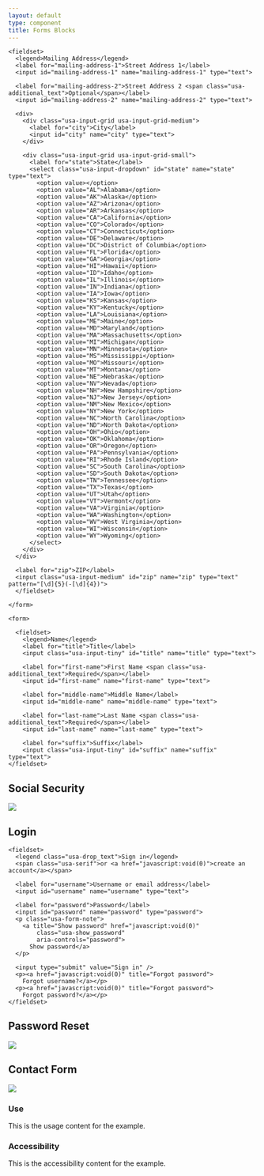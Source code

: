 ```yaml
---
layout: default
type: component
title: Forms Blocks
---
```


<div class="preview">

  <form class="usa-form-large">

    <fieldset>
      <legend>Mailing Address</legend>
      <label for="mailing-address-1">Street Address 1</label>
      <input id="mailing-address-1" name="mailing-address-1" type="text">

      <label for="mailing-address-2">Street Address 2 <span class="usa-additional_text">Optional</span></label>
      <input id="mailing-address-2" name="mailing-address-2" type="text">

      <div>
        <div class="usa-input-grid usa-input-grid-medium">
          <label for="city">City</label>
          <input id="city" name="city" type="text">
        </div>

        <div class="usa-input-grid usa-input-grid-small">
          <label for="state">State</label>
          <select class="usa-input-dropdown" id="state" name="state" type="text">
            <option value></option>
            <option value="AL">Alabama</option>
            <option value="AK">Alaska</option>
            <option value="AZ">Arizona</option>
            <option value="AR">Arkansas</option>
            <option value="CA">California</option>
            <option value="CO">Colorado</option>
            <option value="CT">Connecticut</option>
            <option value="DE">Delaware</option>
            <option value="DC">District of Columbia</option>
            <option value="FL">Florida</option>
            <option value="GA">Georgia</option>
            <option value="HI">Hawaii</option>
            <option value="ID">Idaho</option>
            <option value="IL">Illinois</option>
            <option value="IN">Indiana</option>
            <option value="IA">Iowa</option>
            <option value="KS">Kansas</option>
            <option value="KY">Kentucky</option>
            <option value="LA">Louisiana</option>
            <option value="ME">Maine</option>
            <option value="MD">Maryland</option>
            <option value="MA">Massachusetts</option>
            <option value="MI">Michigan</option>
            <option value="MN">Minnesota</option>
            <option value="MS">Mississippi</option>
            <option value="MO">Missouri</option>
            <option value="MT">Montana</option>
            <option value="NE">Nebraska</option>
            <option value="NV">Nevada</option>
            <option value="NH">New Hampshire</option>
            <option value="NJ">New Jersey</option>
            <option value="NM">New Mexico</option>
            <option value="NY">New York</option>
            <option value="NC">North Carolina</option>
            <option value="ND">North Dakota</option>
            <option value="OH">Ohio</option>
            <option value="OK">Oklahoma</option>
            <option value="OR">Oregon</option>
            <option value="PA">Pennsylvania</option>
            <option value="RI">Rhode Island</option>
            <option value="SC">South Carolina</option>
            <option value="SD">South Dakota</option>
            <option value="TN">Tennessee</option>
            <option value="TX">Texas</option>
            <option value="UT">Utah</option>
            <option value="VT">Vermont</option>
            <option value="VA">Virginia</option>
            <option value="WA">Washington</option>
            <option value="WV">West Virginia</option>
            <option value="WI">Wisconsin</option>
            <option value="WY">Wyoming</option>
          </select>
        </div>
      </div>

      <label for="zip">ZIP</label>
      <input class="usa-input-medium" id="zip" name="zip" type="text" pattern="[\d]{5}(-[\d]{4})">
      </fieldset>

    </form>

  </div>

  <div class="preview">

    <form>

      <fieldset>
        <legend>Name</legend>
        <label for="title">Title</label>
        <input class="usa-input-tiny" id="title" name="title" type="text">

        <label for="first-name">First Name <span class="usa-additional_text">Required</span></label>
        <input id="first-name" name="first-name" type="text">

        <label for="middle-name">Middle Name</label>
        <input id="middle-name" name="middle-name" type="text">

        <label for="last-name">Last Name <span class="usa-additional_text">Required</span></label>
        <input id="last-name" name="last-name" type="text">

        <label for="suffix">Suffix</label>
        <input class="usa-input-tiny" id="suffix" name="suffix" type="text">
    </fieldset>
  </form>

</div>

<h2>Social Security</h2>

<div class="preview">
  <!-- Add HTML markup for example here -->
  <img src="{{ site.baseurl }}/assets/img/static/SSN_UI_v1.png">
</div>

<h2>Login</h2>

<div class="preview">
  <form>

    <fieldset>
      <legend class="usa-drop_text">Sign in</legend>
      <span class="usa-serif">or <a href="javascript:void(0)">create an account</a></span>

      <label for="username">Username or email address</label>
      <input id="username" name="username" type="text">

      <label for="password">Password</label>
      <input id="password" name="password" type="password">
      <p class="usa-form-note">
        <a title="Show password" href="javascript:void(0)"
            class="usa-show_password"
            aria-controls="password">
          Show password</a>
      </p>

      <input type="submit" value="Sign in" />
      <p><a href="javascript:void(0)" title="Forgot password">
        Forgot username?</a></p>
      <p><a href="javascript:void(0)" title="Forgot password">
        Forgot password?</a></p>
    </fieldset>
  </form>

</div>

<h2>Password Reset</h2>

<div class="preview">
  <!-- Add HTML markup for example here -->
  <img src="{{ site.baseurl }}/assets/img/static/PasswordReset_UI_v1.png">
</div>

<h2>Contact Form</h2>

<div class="preview">
  <!-- Add HTML markup for example here -->
  <img src="{{ site.baseurl }}/assets/img/static/Contact-Form_UI_v1.png">
</div>

<div class="usa-grid-box">
  <div class="usa-width-one-half">
    <h3>Use</h3>
    <p>This is the usage content for the example.</p>
  </div>
  <div class="usa-width-one-half">
    <h3>Accessibility</h3>
    <p>This is the accessibility content for the example.</p>
  </div>  
</div>
